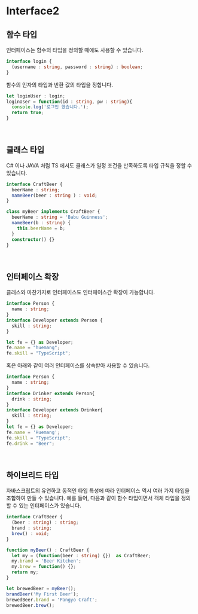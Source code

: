 # Interface2

## 함수 타입
인터페이스는 함수의 타입을 정의할 때에도 사용할 수 있습니다.
```ts
interface login {
  (username : string, password : string) : boolean;
}
```
함수의 인자의 타입과 반환 값의 타입을 정합니다.

```ts
let loginUser : login;
loginUser = function(id : string, pw : string){
  console.log('로그인 했습니다.');
  return true;
}
```

<br>

## 클래스 타입

C# 이나 JAVA 처럼 TS 에서도 클래스가 일정 조건을 만족하도록 타입 규칙을 정할 수 있습니다.

```ts
interface CraftBeer {
  beerName : string;
  nameBeer(beer : string ) : void;
}

class myBeer implements CraftBeer {
  beerName : string = 'Babu Guinness';
  nameBeer(b : string) {
    this.beerName = b;
  }
  constructor() {}
}
```

<br>

## 인터페이스 확장
클래스와 마찬가지로 인터페이스도 인터페이스간 확장이 가능합니다.
```ts
interface Person {
  name : string;
}
interface Developer extends Person {
  skill : string;
}

let fe = {} as Developer;
fe.name = "huemang";
fe.skill = "TypeScript";
```
혹은 아래와 같이 여러 인터페이스를 상속받아 사용할 수 있습니다.
```ts
interface Person {
  name : string;
}
interface Drinker extends Person{
  drink : string;
}
interface Developer extends Drinker{
  skill : string;
}
let fe = {} as Developer;
fe.name = 'Huemang';
fe.skill = "TypeScript";
fe.drink = "Beer";
```

<br>

## 하이브리드 타입
자바스크립트의 유연하고 동적인 타입 특성에 따라 인터페이스 역시 여러 가지 타입을 조합하여 만들 수 있습니다. 예를 들어, 다음과 같이 함수 타입이면서 객체 타입을 정의할 수 있는 인터페이스가 있습니다.

```ts
interface CraftBeer {
  (beer : string) : string;
  brand : string;
  brew() : void;
}

function myBeer() : CraftBeer {
  let my = (function(beer : string) {})  as CraftBeer;
  my.brand = 'Beer Kitchen';
  my.brew = function() {};
  return my;
}

let brewedBeer = myBeer();
brandBeer('My First Beer');
brewedBeer.brand = 'Pangyo Craft';
brewedBeer.brew();
```